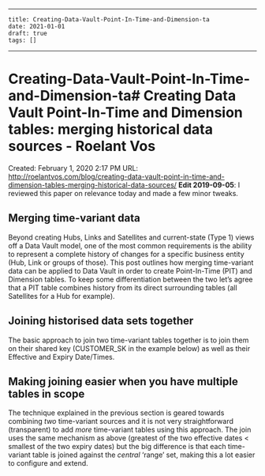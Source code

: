 
---
    title: Creating-Data-Vault-Point-In-Time-and-Dimension-ta
    date: 2021-01-01    
    draft: true
    tags: []
---
# Creating-Data-Vault-Point-In-Time-and-Dimension-ta# Creating Data Vault Point-In-Time and Dimension tables: merging historical data sources - Roelant Vos
Created: February 1, 2020 2:17 PM
URL: http://roelantvos.com/blog/creating-data-vault-point-in-time-and-dimension-tables-merging-historical-data-sources/
**Edit 2019-09-05**: I reviewed this paper on relevance today and made a few minor tweaks.
## Merging time-variant data
Beyond creating Hubs, Links and Satellites and current-state (Type 1) views off a Data Vault model, one of the most common requirements is the ability to represent a complete history of changes for a specific business entity (Hub, Link or groups of those).
This post outlines how merging time-variant data can be applied to Data Vault in order to create Point-In-Time (PIT) and Dimension tables.
To keep some differentiation between the two let’s agree that a PIT table combines history from its direct surrounding tables (all Satellites for a Hub for example).
## Joining historised data sets together
The basic approach to join two time-variant tables together is to join them on their shared key (CUSTOMER_SK in the example below) as well as their Effective and Expiry Date/Times.
## Making joining easier when you have multiple tables in scope
The technique explained in the previous section is geared towards combining *two* time-variant sources and it is not very straightforward (transparent) to add *more* time-variant tables using this approach.
The join uses the same mechanism as above (greatest of the two effective dates < smallest of the two expiry dates) but the big difference is that each time-variant table is joined against the *central* ‘range’ set, making this a lot easier to configure and extend.
